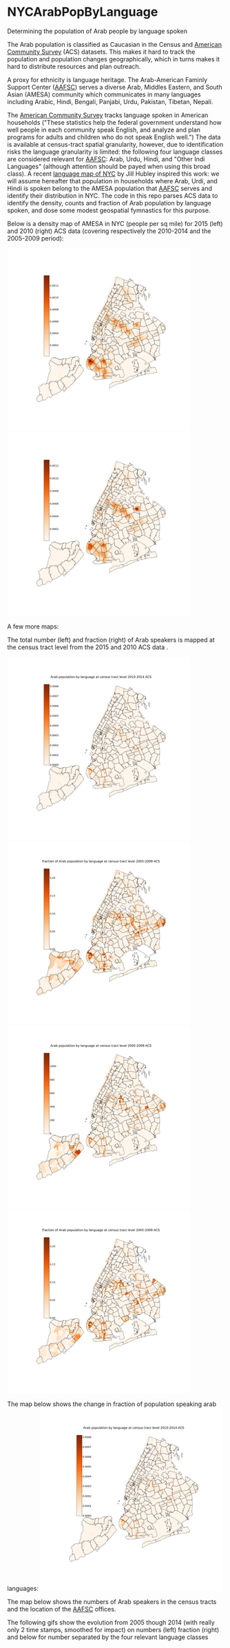 # NYCArabPopByLanguage
Determining the population of Arab people by language spoken

The Arab population is classified as Caucasian in the Census and [American Community Survey](https://www.census.gov/programs-surveys/acs/) (ACS) datasets. This makes it hard to track the population and population changes geographically, which in turns makes it hard to distribute resources and plan outreach.

A proxy for ethnicity is language heritage. The Arab-American Faminly Support Center ([AAFSC](http://www.aafscny.org/)) serves a diverse Arab, Middles Eastern, and South Asian (AMESA) community which communicates in many languages including Arabic, Hindi, Bengali, Panjabi, Urdu, Pakistan, Tibetan, Nepali. 

The [American Community Survey](https://www.census.gov/programs-surveys/acs/) tracks language spoken in American households ("These statistics help the federal
government understand how well people in each community speak English, and analyze and plan programs
for adults and children who do not speak English well.") The data is available at census-tract spatial granularity, however, due to identification risks the language granularity is limited: the following four language classes are considered relevant for [AAFSC](http://www.aafscny.org/): Arab, Urdu, Hindi, and "Other Indi Languages" (although attention should be payed when using this broad class). 
A recent [language map of NYC](http://www.jillhubley.com/project/nyclanguages/) by Jill Hubley inspired this work: we will assume hereafter that population in households where Arab, Urdi, and Hindi is spoken belong to the AMESA population that [AAFSC](http://www.aafscny.org/) serves and identify their distribution in NYC. The code in this repo parses ACS data to identify the density, counts and fraction of Arab population by language spoken, and dose some modest geospatial fymnastics for this purpose.

Below is a density map of AMESA in NYC (people per sq mile) for 2015 (left) and 2010 (right) ACS data (covering respectively the 2010-2014 and the 2005-2009 period):

<img src="ArabDensity2015Smooth.png" width="425"/>  <img src="ArabDensity2010Smooth.png" width="425"/> 

A few more maps:

The total number (left)  and fraction (right) of Arab speakers is mapped at the census tract level from the 2015 and 2010 ACS data .



<img src="ArabCountByLanguage15.png" width="425"/> <img src="ArabByLanguage15.png" width="425"/> 
<img src="ArabCountByLanguage10.png" width="425"/> <img src="ArabByLanguage10.png" width="425"/> 


The map below shows the change in fraction of population speaking arab languages: 
<img src="ArabCountByLanguage15.png" width="425"/>

The map below shows the numbers of Arab speakers in the census tracts and the location of the [AAFSC](http://www.aafscny.org/) offices.

The following gifs show the evolution from 2005 though 2014 (with really only 2 time stamps, smoothed for impact) on numbers (left) fraction (right) and below for number separated by the four relevant language classes 
